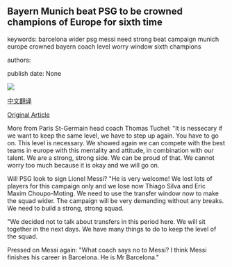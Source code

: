 ## Bayern Munich beat PSG to be crowned champions of Europe for sixth time

keywords: barcelona wider psg messi need strong beat campaign munich europe crowned bayern coach level worry window sixth champions

authors: 

publish date: None

![](https://www.bbc.com//m.files.bbci.co.uk/modules/bbc-morph-sport-seo-meta/1.18.3/images/bbc-sport-logo.png)

[中文翻译](Bayern%20Munich%20beat%20PSG%20to%20be%20crowned%20champions%20of%20Europe%20for%20sixth%20time_zh.md)

[Original Article](https://www.bbc.com/sport/live/football/53257901)

More from Paris St-Germain head coach Thomas Tuchel: "It is nessecary if we want to keep the same level, we have to step up again. You have to go on. This level is necessary. We showed again we can compete with the best teams in europe with this mentality and attitude, in combination with our talent. We are a strong, strong side. We can be proud of that. We cannot worry too much because it is okay and we will go on.

Will PSG look to sign Lionel Messi? "He is very welcome\! We lost lots of players for this campaign only and we lose now Thiago Silva and Eric Maxim Choupo-Moting. We need to use the transfer window now to make the squad wider. The campaign will be very demanding without any breaks. We need to build a strong, strong squad.

"We decided not to talk about transfers in this period here. We will sit together in the next days. We have many things to do to keep the level of the squad.

Pressed on Messi again: "What coach says no to Messi? I think Messi finishes his career in Barcelona. He is Mr Barcelona."